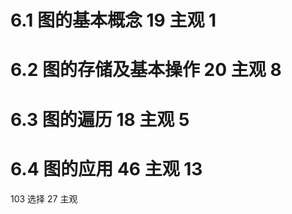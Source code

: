 # 6.1 图的基本概念 19  主观  1
# 6.2 图的存储及基本操作 20  主观 8
# 6.3 图的遍历 18  主观  5
# 6.4 图的应用  46 主观  13

103 选择 27 主观 